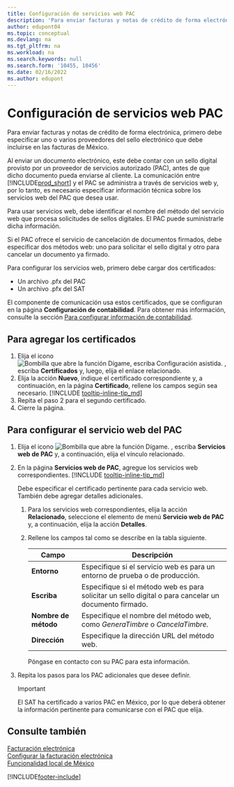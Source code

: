 ```yaml
---
title: Configuración de servicios web PAC
description: 'Para enviar facturas y notas de crédito de forma electrónica, primero debe especificar uno o varios proveedores del sello electrónico que debe incluirse en las facturas de México.'
author: edupont04
ms.topic: conceptual
ms.devlang: na
ms.tgt_pltfrm: na
ms.workload: na
ms.search.keywords: null
ms.search.form: '10455, 10456'
ms.date: 02/16/2022
ms.author: edupont
---
```

# <a name="set-up-pac-web-services"></a><a name="set-up-pac-web-services"></a><a name="set-up-pac-web-services"></a>Configuración de servicios web PAC
Para enviar facturas y notas de crédito de forma electrónica, primero debe especificar uno o varios proveedores del sello electrónico que debe incluirse en las facturas de México.  

Al enviar un documento electrónico, este debe contar con un sello digital provisto por un proveedor de servicios autorizado (PAC), antes de que dicho documento pueda enviarse al cliente. La comunicación entre [!INCLUDE[prod_short](../../includes/prod_short.md)] y el PAC se administra a través de servicios web y, por lo tanto, es necesario especificar información técnica sobre los servicios web del PAC que desea usar.  

Para usar servicios web, debe identificar el nombre del método del servicio web que procesa solicitudes de sellos digitales. El PAC puede suministrarle dicha información.  

Si el PAC ofrece el servicio de cancelación de documentos firmados, debe especificar dos métodos web: uno para solicitar el sello digital y otro para cancelar un documento ya firmado.  

Para configurar los servicios web, primero debe cargar dos certificados:

* Un archivo .pfx del PAC
* Un archivo .pfx del SAT

El componente de comunicación usa estos certificados, que se configuran en la página **Configuración de contabilidad**. Para obtener más información, consulte la sección [Para configurar información de contabilidad](how-to-set-up-electronic-invoicing.md#set-up-general-ledger-information).  

## <a name="to-add-the-certificates"></a><a name="to-add-the-certificates"></a><a name="to-add-the-certificates"></a>Para agregar los certificados

1. Elija el icono ![Bombilla que abre la función Dígame, escriba Configuración asistida.](../../media/ui-search/search_small.png "Dígame qué desea hacer") , escriba **Certificados** y, luego, elija el enlace relacionado.  
2. Elija la acción **Nuevo**, indique el certificado correspondiente y, a continuación, en la página **Certificado**, rellene los campos según sea necesario. [!INCLUDE [tooltip-inline-tip_md](../../includes/tooltip-inline-tip_md.md)]
3. Repita el paso 2 para el segundo certificado.  
4. Cierre la página.  

## <a name="to-set-up-a-pac-web-service"></a><a name="to-set-up-a-pac-web-service"></a><a name="to-set-up-a-pac-web-service"></a>Para configurar el servicio web del PAC

1.  Elija el icono ![Bombilla que abre la función Dígame.](../../media/ui-search/search_small.png "Dígame qué desea hacer") , escriba **Servicios web de PAC** y, a continuación, elija el vínculo relacionado.  
2. En la página **Servicios web de PAC**, agregue los servicios web correspondientes. [!INCLUDE [tooltip-inline-tip_md](../../includes/tooltip-inline-tip_md.md)]

    Debe especificar el certificado pertinente para cada servicio web. También debe agregar detalles adicionales.  

    1. Para los servicios web correspondientes, elija la acción **Relacionado**, seleccione el elemento de menú **Servicio web de PAC** y, a continuación, elija la acción **Detalles**.  
    2. Rellene los campos tal como se describe en la tabla siguiente.  

        |Campo|Descripción|
        |------------------------------------|---------------------------------------|
        |**Entorno**|Especifique si el servicio web es para un entorno de prueba o de producción.|
        |**Escriba**|Especifique si el método web es para solicitar un sello digital o para cancelar un documento firmado.|
        |**Nombre de método**|Especifique el nombre del método web, como *GeneraTimbre* o *CancelaTimbre*.|
        |**Dirección**|Especifique la dirección URL del método web.|

        Póngase en contacto con su PAC para esta información.  

3. Repita los pasos para los PAC adicionales que desee definir.  

    > [!IMPORTANT]  
    >  El SAT ha certificado a varios PAC en México, por lo que deberá obtener la información pertinente para comunicarse con el PAC que elija.  

## <a name="see-also"></a><a name="see-also"></a><a name="see-also"></a>Consulte también

[Facturación electrónica](electronic-invoicing.md)  
[Configurar la facturación electrónica](how-to-set-up-electronic-invoicing.md)  
[Funcionalidad local de México](mexico-local-functionality.md)


[!INCLUDE[footer-include](../../includes/footer-banner.md)]
